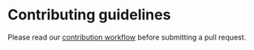# Contributing guidelines

Please read our [contribution workflow][contributing] before submitting a pull request.

[contributing]: https://github.com/skilld-labs/etcd/blob/master/CONTRIBUTING.md#contribution-flow

